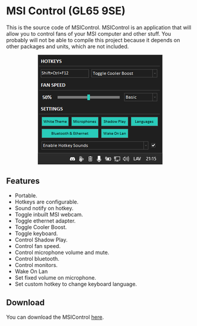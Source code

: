 # MSI Control (GL65 9SE)

This is the source code of MSIControl. MSIControl is an application that will allow you to control fans of your MSI computer and other stuff. You probably will not be able to compile this project because it depends on other packages and units, which are not included.

<p align="center"><img width="335" height="295" src="-(RES)-/Example.png"></p>

## Features

- Portable.
- Hotkeys are configurable.
- Sound notify on hotkey.
- Toggle inbuilt MSI webcam.
- Toggle ethernet adapter.
- Toggle Cooler Boost.
- Toggle keyboard.
- Control Shadow Play.
- Control fan speed.
- Control microphone volume and mute.
- Control bluetooth.
- Control monitors.
- Wake On Lan
- Set fixed volume on microphone.
- Set custom hotkey to change keyboard language.

## Download
You can download the MSIControl [here](https://github.com/WobbyChip/Delphi/raw/master/MSIControl/MSIControl.exe).